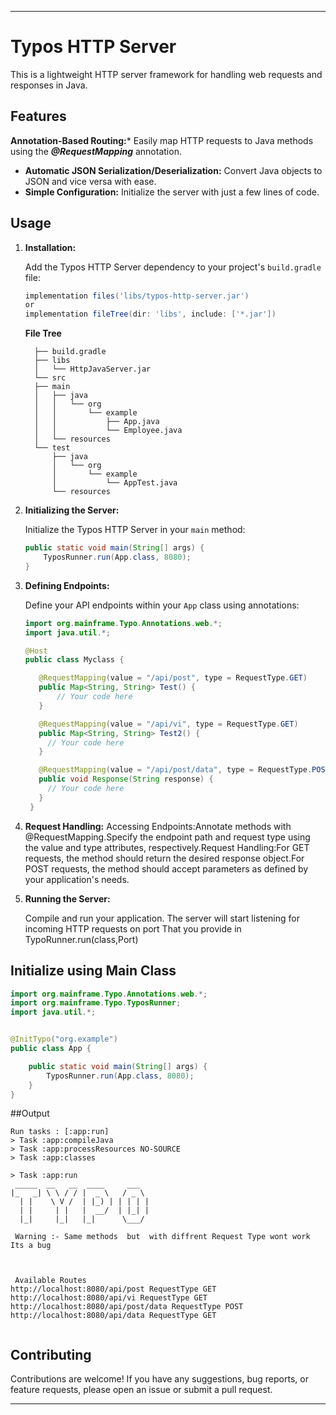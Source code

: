 
---

# Typos HTTP Server

This is a lightweight HTTP server framework for handling web requests and responses in Java.

## Features

**Annotation-Based Routing:*** Easily map HTTP requests to Java methods using the ***@RequestMapping*** annotation.
- **Automatic JSON Serialization/Deserialization:** Convert Java objects to JSON and vice versa with ease.
- **Simple Configuration:** Initialize the server with just a few lines of code.

## Usage

1. **Installation:**

   Add the Typos HTTP Server dependency to your project's `build.gradle` file:

   ```groovy
   implementation files('libs/typos-http-server.jar')
   or
   implementation fileTree(dir: 'libs', include: ['*.jar'])
   ```
   **File Tree**
   ```
     ├── build.gradle
     ├── libs
     │   └── HttpJavaServer.jar
     └── src
     ├── main
     │   ├── java
     │   │   └── org
     │   │       └── example
     │   │           ├── App.java
     │   │           └── Employee.java
     │   └── resources
     └── test
         ├── java
         │   └── org
         │       └── example
         │           └── AppTest.java
         └── resources
   ```
   

3. **Initializing the Server:**

   Initialize the Typos HTTP Server in your `main` method:

   ```java
   public static void main(String[] args) {
       TyposRunner.run(App.class, 8080);
   }
   ```

4. **Defining Endpoints:**

   Define your API endpoints within your `App` class using annotations:

   ```java
   import org.mainframe.Typo.Annotations.web.*;
   import java.util.*;

   @Host
   public class Myclass {

      @RequestMapping(value = "/api/post", type = RequestType.GET)
      public Map<String, String> Test() {
          // Your code here
      }

      @RequestMapping(value = "/api/vi", type = RequestType.GET)
      public Map<String, String> Test2() {
        // Your code here
      }

      @RequestMapping(value = "/api/post/data", type = RequestType.POST)
      public void Response(String response) {
        // Your code here
      }
    }
   ```


5. **Request Handling:**
Accessing Endpoints:Annotate methods with @RequestMapping.Specify the endpoint path and request type using the value and type attributes, respectively.Request Handling:For GET requests, the method should return the desired response object.For POST requests, the method should accept parameters as defined by your application's needs.

6. **Running the Server:**

   Compile and run your application. The server will start listening for incoming HTTP requests on port That you provide in TypoRunner.run(class,Port)

## Initialize using Main Class

```java
import org.mainframe.Typo.Annotations.web.*;
import org.mainframe.Typo.TyposRunner;
import java.util.*;


@InitTypo("org.example")
public class App {

    public static void main(String[] args) {
        TyposRunner.run(App.class, 8080);
    }
}
```
##Output 
```
Run tasks : [:app:run]
> Task :app:compileJava
> Task :app:processResources NO-SOURCE
> Task :app:classes

> Task :app:run
 _____  __   __  ____     ___  
|_   _| \ \ / / |  _ \   / _ \ 
  | |    \ V /  | |_) | | | | |
  | |     | |   |  __/  | |_| |
  |_|     |_|   |_|      \___/ 

 Warning :- Same methods  but  with diffrent Request Type wont work Its a bug 


 
 Available Routes
http://localhost:8080/api/post RequestType GET
http://localhost:8080/api/vi RequestType GET
http://localhost:8080/api/post/data RequestType POST
http://localhost:8080/api/data RequestType GET


```

## Contributing

Contributions are welcome! If you have any suggestions, bug reports, or feature requests, please open an issue or submit a pull request.

---



